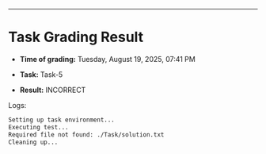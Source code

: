 
---
# Task Grading Result

- **Time of grading:** Tuesday, August 19, 2025, 07:41 PM

- **Task:** Task-5

- **Result:** INCORRECT


Logs:
```bash
Setting up task environment...
Executing test...
Required file not found: ./Task/solution.txt
Cleaning up...
```
